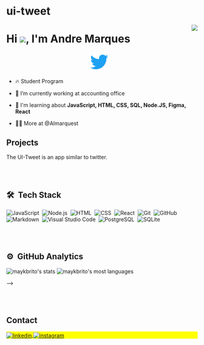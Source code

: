 # ui-tweet
<img align="right" height="200em" src="https://github.com/Almarquest.png"/>
<h1 align="left">Hi <img src="https://raw.githubusercontent.com/kaueMarques/kaueMarques/master/hi.gif" height="30px">, I'm Andre Marques</h1>
<p align="center"> 
<img alt="Projeto Tweet" src="https://github.com/Almarquest/ui-tweet/blob/main/src/assets/logo-twitter.svg" width="50v"> </p>

- 🔥 Student Program

- 🔭 I’m currently working at accounting office

- 💬 I'm learning about **JavaScript, HTML, CSS, SQL, Node.JS, Figma, React**

- 👨‍💻 More at @Almarquest

## Projects

The UI-Tweet is an app similar to twitter.


<br><br>

## 🛠 &nbsp;Tech Stack

![JavaScript](https://img.shields.io/badge/-JavaScript-05122A?style=flat&logo=javascript)&nbsp;
![Node.js](https://img.shields.io/badge/-Node.js-05122A?style=flat&logo=node.js)&nbsp;
![HTML](https://img.shields.io/badge/-HTML-05122A?style=flat&logo=HTML5)&nbsp;
![CSS](https://img.shields.io/badge/-CSS-05122A?style=flat&logo=CSS3&logoColor=1572B6)&nbsp;
![React](https://img.shields.io/badge/-React-05122A?style=flat&logo=react)&nbsp;
![Git](https://img.shields.io/badge/-Git-05122A?style=flat&logo=git)&nbsp;
![GitHub](https://img.shields.io/badge/-GitHub-05122A?style=flat&logo=github)&nbsp;
![Markdown](https://img.shields.io/badge/-Markdown-05122A?style=flat&logo=markdown)&nbsp;
![Visual Studio Code](https://img.shields.io/badge/-Visual%20Studio%20Code-05122A?style=flat&logo=visual-studio-code&logoColor=007ACC)&nbsp;
![PostgreSQL](https://img.shields.io/badge/-PostgreSQL-05122A?style=flat&logo=postgresql)&nbsp;
![SQLite](https://img.shields.io/badge/-SQLite-05122A?style=flat&logo=sqlite)&nbsp;

<br><br>

## ⚙️ &nbsp;GitHub Analytics

<p align="left">
<img width="530em" src="https://github-readme-stats.vercel.app/api?username=maykbrito&show_icons=true&theme=vision-friendly-dark" alt="maykbrito's stats"/>
<img width="530em" src="https://github-readme-stats.vercel.app/api/top-langs/?username=maykbrito&layout=compact&theme=vision-friendly-dark" alt="maykbrito's most languages"/>
</p>
-->

<br><br>

## Contact

<p align="left" style="background:yellow">
<a href="https://www.linkedin.com/in/andre-marques-04926b257/" target="_blank">
  <img align="center" src="https://img.shields.io/badge/-andremarques-05122A?style=flat&logo=linkedin" alt="linkedin"/>
</a>
<a href="https://instagram.com/andree86" target="_blank">
 <img align="center" src="https://img.shields.io/badge/-andree86-05122A?style=flat&logo=instagram" alt="instagram"/>
</a>
</p>
